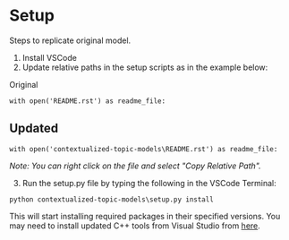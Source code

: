 # Setup
Steps to replicate original model.
1. Install VSCode
2. Update relative paths in the setup scripts as in the example below:

Original
```
with open('README.rst') as readme_file:
```

## Updated
```
with open('contextualized-topic-models\README.rst') as readme_file:
```
*Note: You can right click on the file and select "Copy Relative Path".*

3. Run the setup.py file by typing the following in the VSCode Terminal:
```
python contextualized-topic-models\setup.py install
```
This will start installing required packages in their specified versions. You may need to install updated C++ tools from Visual Studio from [here](https://visualstudio.microsoft.com/thank-you-downloading-visual-studio/?sku=BuildTools&rel=16).
